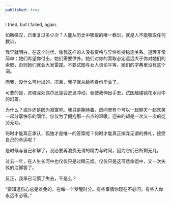 ```yaml
---
published: true
---
```


I tried, but I failed, again.

如斯嗟叹，已重复过多少次？人能从历史中吸取的唯一教训，就是人不能吸取任何教训。

我早就明白，在这个时代，像我这样的人没有资格与异性维持稳定关系。道理非常简单：她们希望你付出，她们需要供养。她们对你的索取必定远远大于你对她们的索取，否则她们就会大发雷霆。不要试图与女人谈论平等，她们的字典里没有这个词。

而我，没什么可付出的。况且，我早就从舔狗身份毕业了。

可悲的是，灵魂深处偶尔还是会迸发冲动，驱使我伸出手去，试图触碰镜花水月中的幻景。

为什么？或许还是因为寂寞吧。我只是期待着，房间里有个可以一起聊天一起欢笑一起分享快乐的同伴。仅仅为了拥抱那一点点的温暖，迎来的却是一次又一次的徒劳无功。

何时才能真正承认，孤独才是唯一的答案呢？何时才能真正摈弃无谓的挣扎，接受自己的命运呢？

是时候与自己和解了，没必要再浪费无谓的精力与时间，因为它们已所剩无几。

过去一年，在人生长河中也仅仅只是过眼云烟。仅仅只是这可悲命运中，又一次失败的注脚罢了。

反正，我早已习惯了失去，不是么？

“要知道伤心总是难免的，在每一个梦醒时分。有些事情你现在不必问，有些人你永远不必等。”
